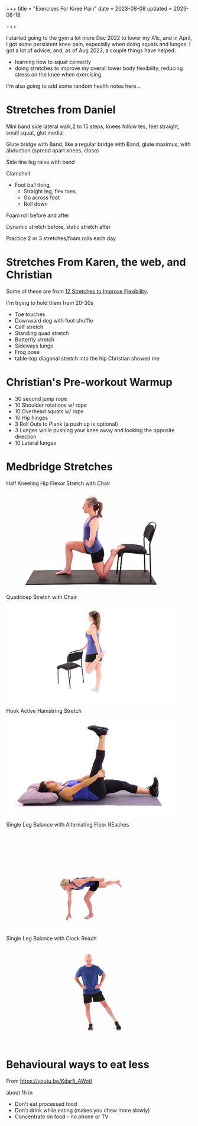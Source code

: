 +++
title = "Exercises For Knee Pain"
date = 2023-08-08
updated = 2023-08-18

+++

I started going to the gym a lot more Dec 2022 to lower my A1c, and in April, I got some persistent knee pain, especially when doing squats and lunges. I got a lot of advice, and, as of Aug 2023, a couple things have helped:

- learning how to squat correctly
- doing stretches to improve my overall lower body flexibility, reducing stress on the knee when exercising.

I'm also going to add some random health notes here...

# Stretches from Daniel

Mini band side lateral walk,2 to 15 steps, knees follow tes, feet straight, small squat, glut medial

Glute bridge with Band, like a regular bridge with Band, glute maximus, with abduction (spread apart knees, close)

Side line leg raise with band

Clamshell

- Foot ball thing,
  - Straight leg, flex toes,
  - Go across foot
  - Roll down

Foam roll before and after

Dynamic stretch before, static stretch after

Practice 2 or 3 stretches/foam rolls each day

# Stretches From Karen, the web, and Christian

Some of these are from [12 Stretches to Improve Flexibility](https://www.webmd.com/fitness-exercise/ss/slideshow-stretches-to-get-loose).

I'm trying to hold them from 20-30s

- Toe touches
- Downward dog with foot shuffle
- Calf stretch
- Standing quad stretch
- Butterfly stretch
- Sideways lunge
- Frog pose
- table-top diagonal stretch into the hip Christian showed me

# Christian's Pre-workout Warmup

- 30 second jump rope
- 10 Shoulder rotations w/ rope
- 10 Overhead squats w/ rope
- 10 Hip hinges
- 3 Roll Outs to Plank (a push up is optional)
- 3 Lunges while pushing your knee away and looking the opposite direction
- 10 Lateral lunges

# Medbridge Stretches

Half Kneeling Hip Flexor Stretch with Chair

![](./hip-flexor.jpg)

Quadricep Stretch with Chair

![](./quad-with-chair.jpg)

Hook Active Hamstring Stretch

![](./lay-down-hamstring.jpg)

Single Leg Balance with Alternating Floor REaches

![](./leg-balance.jpg)

Single Leg Balance with Clock Reach

![](./leg-reach.jpg)

# Behavioural ways to eat less

From https://youtu.be/Kdar5_AWotI

about 1h in

- Don't eat processed food
- Don't drink while eating (makes you chew more slowly)
- Concentrate on food - no phone or TV